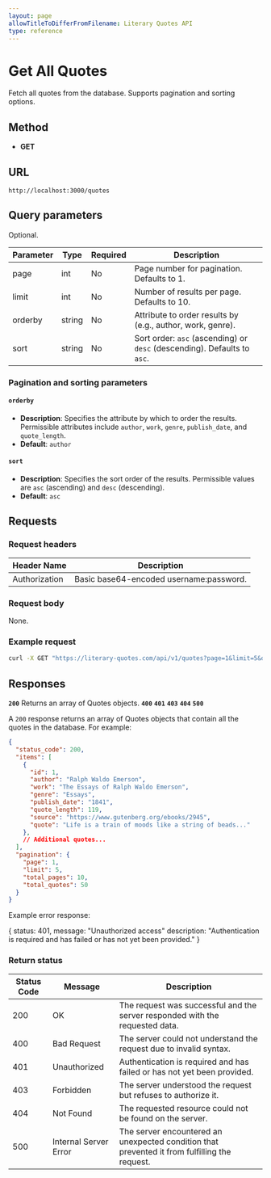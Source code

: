 ```yaml
---
layout: page
allowTitleToDifferFromFilename: Literary Quotes API
type: reference
---
```


# Get All Quotes

Fetch all quotes from the database. Supports pagination and sorting options.

## Method

- **GET**

## URL

`http://localhost:3000/quotes`

## Query parameters

<!--Question: Do the query parameters for quotes and pagination need to be here, or should this link to separate references for that, to avoid repetition on a large amount of material? Maybe appendices?-->
<!--TODO: Do more research on parameter serialization and if that applies.-->

Optional.

| Parameter | Type   | Required | Description                                                   |
|-----------|--------|----------|---------------------------------------------------------------|
| page      | int    | No       | Page number for pagination. Defaults to 1.                    |
| limit     | int    | No       | Number of results per page. Defaults to 10.                   |
| orderby   | string | No       | Attribute to order results by (e.g., author, work, genre).    |
| sort      | string | No       | Sort order: `asc` (ascending) or `desc` (descending). Defaults to `asc`. |

### Pagination and sorting parameters

#### `orderby`

- **Description**: Specifies the attribute by which to order the results. Permissible attributes include `author`, `work`, `genre`, `publish_date`, and `quote_length`.
- **Default**: `author`

#### `sort`

- **Description**: Specifies the sort order of the results. Permissible values are `asc` (ascending) and `desc` (descending).
- **Default**: `asc`

## Requests

### Request headers

| Header Name      | Description                                    |
|------------------|------------------------------------------------|
| Authorization    | Basic base64-encoded username:password.        |

### Request body

None.

### Example request

```bash
curl -X GET "https://literary-quotes.com/api/v1/quotes?page=1&limit=5&orderby=author&sort=asc" -H "Authorization: Basic dXNlcm5hbWU6cGFzc3dvcmQ="
```

## Responses

**`200`** Returns an array of Quotes objects.
**`400`**
**`401`**
**`403`**
**`404`**
**`500`**


A `200` response returns an array of Quotes objects that contain all the quotes in the database. For example:

<!--TODO: Add info + links about pagination, limits, etc.?? Does pagination info get returned in the response?-->

```json
{
  "status_code": 200,
  "items": [
    {
      "id": 1,
      "author": "Ralph Waldo Emerson",
      "work": "The Essays of Ralph Waldo Emerson",
      "genre": "Essays",
      "publish_date": "1841",
      "quote_length": 119,
      "source": "https://www.gutenberg.org/ebooks/2945",
      "quote": "Life is a train of moods like a string of beads..."
    },
    // Additional quotes...
  ],
  "pagination": {
    "page": 1,
    "limit": 5,
    "total_pages": 10,
    "total_quotes": 50
  }
}
```

Example error response:

{
    status: 401,
    message: "Unauthorized access"
    description: "Authentication is required and has failed or has not yet been provided."
}

### Return status

| Status Code | Message                | Description                                                                                   |
|-------------|------------------------|-----------------------------------------------------------------------------------------------|
| 200         | OK                     | The request was successful and the server responded with the requested data.                  |
| 400         | Bad Request            | The server could not understand the request due to invalid syntax.                            |
| 401         | Unauthorized           | Authentication is required and has failed or has not yet been provided.                       |
| 403         | Forbidden              | The server understood the request but refuses to authorize it.                                |
| 404         | Not Found              | The requested resource could not be found on the server.                                      |
| 500         | Internal Server Error  | The server encountered an unexpected condition that prevented it from fulfilling the request. |
